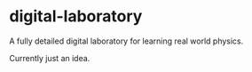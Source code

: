 # digital-laboratory
A fully detailed digital laboratory for learning real world physics.

Currently just an idea.
